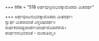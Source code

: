 +++
title = "518 ಅರ್ಥವುಣ್ಟನುಭವಕ್ಕಾದೊಡದು ಮಿತದರ್ಥ"

+++
ಅರ್ಥವುಂಟನುಭವಕ್ಕಾದೊಡದು ಮಿತದರ್ಥ।  
ಸ್ವಾರ್ಥ ಮಿತವಾದಂತೆ ವಿಸ್ತರಿಪುದರ್ಥ॥  
ಸಾರ್ಥಕವದಪ್ಪುದಾರ್ಷೇಯಾರ್ಥದೊಡವೆರೆಯೆ।  
ಪಾರ್ಥನನುಭವದಂತೆ - ಮಂಕುತಿಮ್ಮ॥  
